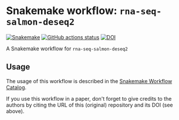 # Snakemake workflow: `rna-seq-salmon-deseq2`

[![Snakemake](https://img.shields.io/badge/snakemake-≥6.3.0-brightgreen.svg)](https://snakemake.github.io)
[![GitHub actions status](https://github.com/niekwit/rna-seq-salmon-deseq2/workflows/Tests/badge.svg?branch=main)](https://github.com/niekwit/rna-seq-salmon-deseq2/actions?query=branch%3Amain+workflow%3ATests)
[![DOI](https://zenodo.org/badge/708182189.svg)](https://zenodo.org/doi/10.5281/zenodo.10139567)


A Snakemake workflow for `rna-seq-salmon-deseq2`


## Usage

The usage of this workflow is described in the [Snakemake Workflow Catalog](https://snakemake.github.io/snakemake-workflow-catalog/?usage=niekwit%2Frna-seq-salmon-deseq2).

If you use this workflow in a paper, don't forget to give credits to the authors by citing the URL of this (original) repository and its DOI (see above).

